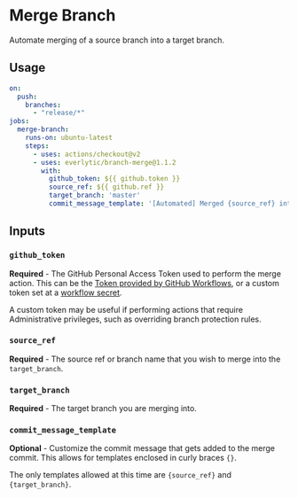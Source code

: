 # Merge Branch
Automate merging of a source branch into a target branch.

## Usage

```yaml
on:
  push:
    branches:
      - "release/*"
jobs:
  merge-branch:
    runs-on: ubuntu-latest
    steps:
      - uses: actions/checkout@v2
      - uses: everlytic/branch-merge@1.1.2
        with:
          github_token: ${{ github.token }}
          source_ref: ${{ github.ref }}
          target_branch: 'master'
          commit_message_template: '[Automated] Merged {source_ref} into target {target_branch}'
```

## Inputs

### `github_token`
**Required** - The GitHub Personal Access Token used to perform the merge action. 
This can be the [Token provided by GitHub Workflows](https://docs.github.com/en/actions/configuring-and-managing-workflows/authenticating-with-the-github_token), 
or a custom token set at a [workflow secret](https://docs.github.com/en/actions/configuring-and-managing-workflows/creating-and-storing-encrypted-secrets).

A custom token may be useful if performing actions that require Administrative privileges, such as overriding 
branch protection rules.

### `source_ref`
**Required** - The source ref or branch name that you wish to merge into the `target_branch`.

### `target_branch`
**Required** - The target branch you are merging into.

### `commit_message_template`
**Optional** - Customize the commit message that gets added to the merge commit. This allows for templates enclosed in 
curly braces `{}`. 

The only templates allowed at this time are `{source_ref}` and `{target_branch}`.
